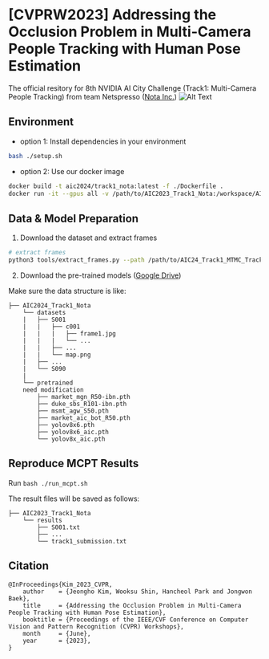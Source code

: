 # [CVPRW2023] Addressing the Occlusion Problem in Multi-Camera People Tracking with Human Pose Estimation
The official resitory for 8th NVIDIA AI City Challenge (Track1: Multi-Camera People Tracking) from team Netspresso ([Nota Inc.](https://www.nota.ai/))
![Alt Text](demos/demo.gif)

## Environment
- option 1: Install dependencies in your environment

```bash 
bash ./setup.sh
```

- option 2: Use our docker image
```bash
docker build -t aic2024/track1_nota:latest -f ./Dockerfile .
docker run -it --gpus all -v /path/to/AIC2023_Track1_Nota:/workspace/AIC2023_Track1_Nota aic2024/track1_nota:latest /bin/bash
```

## Data & Model Preparation
1. Download the dataset and extract frames  
```bash
# extract frames
python3 tools/extract_frames.py --path /path/to/AIC24_Track1_MTMC_Tracking/
```

2. Download the pre-trained models ([Google Drive](https://drive.google.com/drive/folders/1_VichQvhbmfuD4h8x4-e7Rwc560TzWqH?usp=share_link))  

Make sure the data structure is like:
```
├── AIC2024_Track1_Nota
    └── datasets
    |   ├── S001
    |   |   ├── c001
    |   |   |   ├── frame1.jpg
    |   |   |   └── ...
    |   |   ├── ...
    |   |   └── map.png
    |   ├── ...
    |   └── S090
    |
    └── pretrained
    need modification
        ├── market_mgn_R50-ibn.pth
        ├── duke_sbs_R101-ibn.pth
        ├── msmt_agw_S50.pth
        ├── market_aic_bot_R50.pth
        ├── yolov8x6.pth
        ├── yolov8x6_aic.pth
        └── yolov8x_aic.pth
```

## Reproduce MCPT Results
Run `bash ./run_mcpt.sh`  

The result files will be saved as follows:

```
├── AIC2023_Track1_Nota
    └── results
        ├── S001.txt
        ├── ...
        └── track1_submission.txt
```

## Citation
```
@InProceedings{Kim_2023_CVPR,
    author    = {Jeongho Kim, Wooksu Shin, Hancheol Park and Jongwon Baek},
    title     = {Addressing the Occlusion Problem in Multi-Camera People Tracking with Human Pose Estimation},
    booktitle = {Proceedings of the IEEE/CVF Conference on Computer Vision and Pattern Recognition (CVPR) Workshops},
    month     = {June},
    year      = {2023},
}
```
